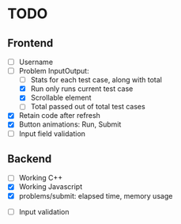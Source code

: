# TODO

## Frontend

- [ ] Username
- [ ] Problem InputOutput:
  - [ ] Stats for each test case, along with total
  - [x] Run only runs current test case
  - [x] Scrollable element
  - [ ] Total passed out of total test cases
- [x] Retain code after refresh
- [x] Button animations: Run, Submit
- [ ] Input field validation

## Backend

- [ ] Working C++
- [x] Working Javascript
- [x] problems/submit: elapsed time, memory usage
<!-- - [ ] problems/run: all test cases + custom case -->
- [ ] Input validation
